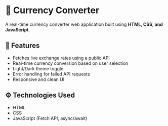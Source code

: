 # 💱 Currency Converter

A real-time currency converter web application built using **HTML, CSS, and JavaScript**.

## 🚀 Features
- Fetches live exchange rates using a public API
- Real-time currency conversion based on user selection
- Light/Dark theme toggle
- Error handling for failed API requests
- Responsive and clean UI

## ⚙️ Technologies Used
- HTML
- CSS
- JavaScript (Fetch API, async/await)
